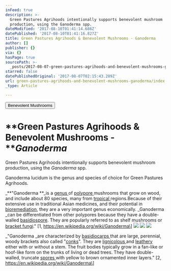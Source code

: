 ```yaml
---
inFeed: true
description: >-
  Green Pastures Agrihoods intentionally supports benevolent mushroom
  production, using the Ganoderma spp.
dateModified: '2017-08-10T01:41:14.686Z'
datePublished: '2017-08-10T01:41:16.827Z'
title: Green Pastures Agrihoods & Benevolent Mushrooms - Ganoderma
author: []
publisher: {}
via: {}
hasPage: true
sourcePath: >-
  _posts/2017-08-07-green-pastures-agrihoods-and-benevolent-mushrooms-ganoderma.md
starred: false
datePublishedOriginal: '2017-08-07T02:15:43.289Z'
url: green-pastures-agrihoods-and-benevolent-mushrooms-ganoderma/index.html
_type: Article

---
```

<button data-role="cta" style="">Benevolent Mushrooms</button>

# **Green Pastures Agrihoods & Benevolent Mushrooms - **_**Ganoderma**_

Green Pastures Agrihoods intentionally supports benevolent mushroom production, using the _Ganoderma_ spp.

Ganoderma lucidum is the genus and species of choice for Green Pastures Agrihoods.

_**"Ganoderma **_is a [genus ][0]of [polypore ][1]mushrooms that grow on wood, and include about 80 species, many from [tropical ][2]regions.Because of their extensive use in traditional Asian medicines, and their potential in [bioremediation][3], they are a very important genus economically. _Ganoderma _can be differentiated from other polypores because they have a double-walled [basidiospore][4]. They are popularly referred to as shelf mushrooms or [bracket fungi][5]." \[1, https://en.wikipedia.org/wiki/Ganoderma\]
![](https://the-grid-user-content.s3-us-west-2.amazonaws.com/29e364ec-fcd3-456c-b05f-98ea915849e7.jpg)
![](https://the-grid-user-content.s3-us-west-2.amazonaws.com/bec15fd4-2c00-4394-984a-e07174fb3041.jpg)
![](https://imgflo.herokuapp.com/graph/2b2431f8e7ba7b0/c10faaba41ab4514aa132e3b44538b04/croprotate.jpg?cropheight=435&cropwidth=704&degrees=0&input=https%3A%2F%2Fthe-grid-user-content.s3-us-west-2.amazonaws.com%2F7783879e-afdb-4636-89ec-622c6fc33307.jpg&x=24&y=0)

_"Ganoderma _are characterized by [basidiocarps ][6]that are large, perennial, woody brackets also called "[conks][7]". They are [lignicolous ][8]and [leathery ][9]either with or without a stem. The fruit bodies typically grow in a fan-like or hoof-like form on the trunks of living or dead trees. They have double-walled, truncate [spores ][10]with yellow to brown ornamented inner layers." \[2, https://en.wikipedia.org/wiki/Ganoderma\]

[0]: https://en.wikipedia.org/wiki/Genus "Genus"
[1]: https://en.wikipedia.org/wiki/Polypore "Polypore"
[2]: https://en.wikipedia.org/wiki/Tropical "Tropical"
[3]: https://en.wikipedia.org/wiki/Bioremediation "Bioremediation"
[4]: https://en.wikipedia.org/wiki/Basidiospore "Basidiospore"
[5]: https://en.wikipedia.org/wiki/Bracket_fungus "Bracket fungus"
[6]: https://en.wikipedia.org/wiki/Basidiocarp "Basidiocarp"
[7]: https://en.wikipedia.org/wiki/Conk_(fungus) "Conk (fungus)"
[8]: https://en.wikipedia.org/wiki/Wood-decay_fungus "Wood-decay fungus"
[9]: https://en.wikipedia.org/wiki/Coriaceous "Coriaceous"
[10]: https://en.wikipedia.org/wiki/Spore "Spore"